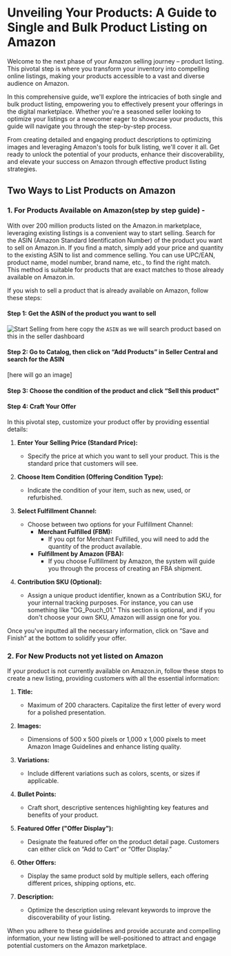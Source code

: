 # Unveiling Your Products: A Guide to Single and Bulk Product Listing on Amazon

Welcome to the next phase of your Amazon selling journey – product listing. This pivotal step is where you transform your inventory into compelling online listings, making your products accessible to a vast and diverse audience on Amazon.

In this comprehensive guide, we'll explore the intricacies of both single and bulk product listing, empowering you to effectively present your offerings in the digital marketplace. Whether you're a seasoned seller looking to optimize your listings or a newcomer eager to showcase your products, this guide will navigate you through the step-by-step process.

From creating detailed and engaging product descriptions to optimizing images and leveraging Amazon's tools for bulk listing, we'll cover it all. Get ready to unlock the potential of your products, enhance their discoverability, and elevate your success on Amazon through effective product listing strategies.

## Two Ways to List Products on Amazon

### 1. For Products Available on Amazon(step by step guide) -

With over 200 million products listed on the Amazon.in marketplace, leveraging existing listings is a convenient way to start selling. Search for the ASIN (Amazon Standard Identification Number) of the product you want to sell on Amazon.in. If you find a match, simply add your price and quantity to the existing ASIN to list and commence selling. You can use UPC/EAN, product name, model number, brand name, etc., to find the right match. This method is suitable for products that are exact matches to those already available on Amazon.in.

If you wish to sell a product that is already available on Amazon, follow these steps:

#### Step 1: Get the ASIN of the product you want to sell

![Start Selling](/docs/content/amazon/amazon-product-listing-1.png)
from here copy the `ASIN` as we will search product based on this in the seller dashboard

#### Step 2: Go to Catalog, then click on “Add Products” in Seller Central and search for the ASIN

[here will go an image]

#### Step 3: Choose the condition of the product and click “Sell this product”

#### Step 4: Craft Your Offer

In this pivotal step, customize your product offer by providing essential details:

1. **Enter Your Selling Price (Standard Price):**

   - Specify the price at which you want to sell your product. This is the standard price that customers will see.

2. **Choose Item Condition (Offering Condition Type):**

   - Indicate the condition of your item, such as new, used, or refurbished.

3. **Select Fulfillment Channel:**

   - Choose between two options for your Fulfillment Channel:
     - **Merchant Fulfilled (FBM):**
       - If you opt for Merchant Fulfilled, you will need to add the quantity of the product available.
     - **Fulfillment by Amazon (FBA):**
       - If you choose Fulfillment by Amazon, the system will guide you through the process of creating an FBA shipment.

4. **Contribution SKU (Optional):**
   - Assign a unique product identifier, known as a Contribution SKU, for your internal tracking purposes. For instance, you can use something like "DG_Pouch_01." This section is optional, and if you don't choose your own SKU, Amazon will assign one for you.

Once you've inputted all the necessary information, click on “Save and Finish” at the bottom to solidify your offer.

### 2. For New Products not yet listed on Amazon

If your product is not currently available on Amazon.in, follow these steps to create a new listing, providing customers with all the essential information:

1. **Title:**

   - Maximum of 200 characters. Capitalize the first letter of every word for a polished presentation.

2. **Images:**

   - Dimensions of 500 x 500 pixels or 1,000 x 1,000 pixels to meet Amazon Image Guidelines and enhance listing quality.

3. **Variations:**

   - Include different variations such as colors, scents, or sizes if applicable.

4. **Bullet Points:**

   - Craft short, descriptive sentences highlighting key features and benefits of your product.

5. **Featured Offer ("Offer Display"):**

   - Designate the featured offer on the product detail page. Customers can either click on “Add to Cart” or “Offer Display.”

6. **Other Offers:**

   - Display the same product sold by multiple sellers, each offering different prices, shipping options, etc.

7. **Description:**
   - Optimize the description using relevant keywords to improve the discoverability of your listing.

When you adhere to these guidelines and provide accurate and compelling information, your new listing will be well-positioned to attract and engage potential customers on the Amazon marketplace.
